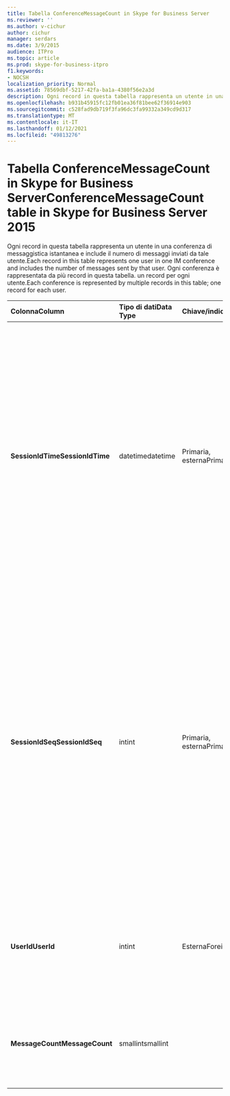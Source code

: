 ```yaml
---
title: Tabella ConferenceMessageCount in Skype for Business Server
ms.reviewer: ''
ms.author: v-cichur
author: cichur
manager: serdars
ms.date: 3/9/2015
audience: ITPro
ms.topic: article
ms.prod: skype-for-business-itpro
f1.keywords:
- NOCSH
localization_priority: Normal
ms.assetid: 78569dbf-5217-42fa-ba1a-4380f56e2a3d
description: Ogni record in questa tabella rappresenta un utente in una conferenza di messaggistica istantanea e include il numero di messaggi inviati da tale utente. Ogni conferenza è rappresentata da più record in questa tabella. un record per ogni utente.
ms.openlocfilehash: b931b45915fc12fb01ea36f81bee62f36914e903
ms.sourcegitcommit: c528fad9db719f3fa96dc3fa99332a349cd9d317
ms.translationtype: MT
ms.contentlocale: it-IT
ms.lasthandoff: 01/12/2021
ms.locfileid: "49813276"
---
```

# <a name="conferencemessagecount-table-in-skype-for-business-server-2015"></a><span data-ttu-id="e8161-104">Tabella ConferenceMessageCount in Skype for Business Server</span><span class="sxs-lookup"><span data-stu-id="e8161-104">ConferenceMessageCount table in Skype for Business Server 2015</span></span>
 
<span data-ttu-id="e8161-105">Ogni record in questa tabella rappresenta un utente in una conferenza di messaggistica istantanea e include il numero di messaggi inviati da tale utente.</span><span class="sxs-lookup"><span data-stu-id="e8161-105">Each record in this table represents one user in one IM conference and includes the number of messages sent by that user.</span></span> <span data-ttu-id="e8161-106">Ogni conferenza è rappresentata da più record in questa tabella. un record per ogni utente.</span><span class="sxs-lookup"><span data-stu-id="e8161-106">Each conference is represented by multiple records in this table; one record for each user.</span></span>
  
|<span data-ttu-id="e8161-107">**Colonna**</span><span class="sxs-lookup"><span data-stu-id="e8161-107">**Column**</span></span>|<span data-ttu-id="e8161-108">**Tipo di dati**</span><span class="sxs-lookup"><span data-stu-id="e8161-108">**Data Type**</span></span>|<span data-ttu-id="e8161-109">**Chiave/indice**</span><span class="sxs-lookup"><span data-stu-id="e8161-109">**Key/Index**</span></span>|<span data-ttu-id="e8161-110">**Dettagli**</span><span class="sxs-lookup"><span data-stu-id="e8161-110">**Details**</span></span>|
|:-----|:-----|:-----|:-----|
|<span data-ttu-id="e8161-111">**SessionIdTime**</span><span class="sxs-lookup"><span data-stu-id="e8161-111">**SessionIdTime**</span></span> <br/> |<span data-ttu-id="e8161-112">datetime</span><span class="sxs-lookup"><span data-stu-id="e8161-112">datetime</span></span>  <br/> |<span data-ttu-id="e8161-113">Primaria, esterna</span><span class="sxs-lookup"><span data-stu-id="e8161-113">Primary, Foreign</span></span>  <br/> |<span data-ttu-id="e8161-114">Data e ora dell'istanza di conferenza.</span><span class="sxs-lookup"><span data-stu-id="e8161-114">Time of conference instance.</span></span> <span data-ttu-id="e8161-115">Utilizzato insieme a **SessionIdSeq** per identificare in modo univoco un'istanza di conferenza.</span><span class="sxs-lookup"><span data-stu-id="e8161-115">Used in conjunction with **SessionIdSeq** to uniquely identify a conference instance.</span></span> <span data-ttu-id="e8161-116">Per altre informazioni, vedere la tabella Conferenze [in Skype for Business Server 2015.](conferences.md)</span><span class="sxs-lookup"><span data-stu-id="e8161-116">See the [Conferences table in Skype for Business Server 2015](conferences.md) for more information.</span></span> <br/> |
|<span data-ttu-id="e8161-117">**SessionIdSeq**</span><span class="sxs-lookup"><span data-stu-id="e8161-117">**SessionIdSeq**</span></span> <br/> |<span data-ttu-id="e8161-118">int</span><span class="sxs-lookup"><span data-stu-id="e8161-118">int</span></span>  <br/> |<span data-ttu-id="e8161-119">Primaria, esterna</span><span class="sxs-lookup"><span data-stu-id="e8161-119">Primary, Foreign</span></span>  <br/> |<span data-ttu-id="e8161-120">Numero ID per identificare l'istanza di conferenza.</span><span class="sxs-lookup"><span data-stu-id="e8161-120">ID number to identify the conference instance.</span></span> <span data-ttu-id="e8161-121">Utilizzato insieme a **SessionIdTime** per identificare in modo univoco un'istanza di conferenza.</span><span class="sxs-lookup"><span data-stu-id="e8161-121">Used in conjunction with **SessionIdTime** to uniquely identify a conference instance.</span></span> <span data-ttu-id="e8161-122">Per altre informazioni, vedere la tabella Conferenze [in Skype for Business Server 2015.](conferences.md)</span><span class="sxs-lookup"><span data-stu-id="e8161-122">See the [Conferences table in Skype for Business Server 2015](conferences.md) for more information.</span></span> <br/> |
|<span data-ttu-id="e8161-123">**UserId**</span><span class="sxs-lookup"><span data-stu-id="e8161-123">**UserId**</span></span> <br/> |<span data-ttu-id="e8161-124">int</span><span class="sxs-lookup"><span data-stu-id="e8161-124">int</span></span>  <br/> |<span data-ttu-id="e8161-125">Esterna</span><span class="sxs-lookup"><span data-stu-id="e8161-125">Foreign</span></span>  <br/> |<span data-ttu-id="e8161-126">Numero univoco che identifica l'utente, a cui viene fatto riferimento dalla [tabella Utenti.](users.md)</span><span class="sxs-lookup"><span data-stu-id="e8161-126">Unique number identifying this user, referenced from the [Users table](users.md).</span></span>  <br/> |
|<span data-ttu-id="e8161-127">**MessageCount**</span><span class="sxs-lookup"><span data-stu-id="e8161-127">**MessageCount**</span></span> <br/> |<span data-ttu-id="e8161-128">smallint</span><span class="sxs-lookup"><span data-stu-id="e8161-128">smallint</span></span>  <br/> | <br/> |<span data-ttu-id="e8161-129">Numero di messaggi inviati dall'utente durante questa conferenza.</span><span class="sxs-lookup"><span data-stu-id="e8161-129">The number of messages sent by this user during this conference.</span></span>  <br/> |
   

